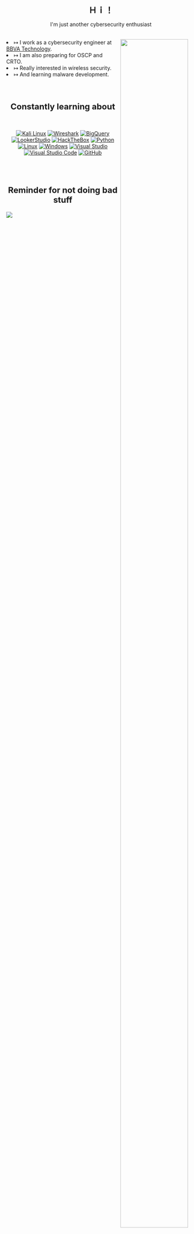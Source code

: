 <!-- Credits of everything https://github.com/RambIing -->
<h1 align="center" style="font-size: 22px">  Ｈｉ！ </h1>

  <p align="center">I'm just another cybersecurity enthusiast</p>
  <br>
  <img src="https://media.tenor.com/pBrzvwLzbwoAAAAi/hacking-hack.gif" align="right" style="width:90%&#x3b;max-width:200px&#x3b;"/>
  <li>&#x21a6; I work as a cybersecurity engineer at <a href="https://www.bbvatechnology.com/">BBVA Technology</a>.</li>
  <li>&#x21a6; I am also preparing for OSCP and CRTO.</li>
  <li>&#x21a6; Really interested in wireless security.</li>
  <li>&#x21a6; And learning malware development.</li>
  
</li>
<br><br>
<h2 align="center" style="font-size: 22px"> Constantly learning about </h2>
<br>

<div align="center"><p>
  
[![Kali Linux](https://img.shields.io/badge/kali_linux-000000?style=for-the-badge&logo=kali-linux&logoColor=CC0000)](https://www.kali.org/)
[![Wireshark](https://img.shields.io/badge/wireshark-FFFFFF?style=for-the-badge&logo=wireshark&logoColor=000000)](https://www.wireshark.org/)
[![BigQuery](https://img.shields.io/badge/BigQuery-669DF6?style=for-the-badge&logo=googlebigquery&logoColor=FFFFFF)](https://cloud.google.com/bigquery?hl=es)
[![LookerStudio](https://img.shields.io/badge/LookerStudio-4285F4?style=for-the-badge&logo=looker&logoColor=FFFFFF)](https://lookerstudio.google.com/)
[![HackTheBox](https://img.shields.io/badge/Hackthebox-9FEF00?style=for-the-badge&logo=hackthebox&logoColor=FFFFFF)](https://www.hackthebox.com/)
[![Python](https://img.shields.io/badge/python-3670A0?style=for-the-badge&logo=python&logoColor=ffdd54)](https://www.python.org/)
[![Linux](https://img.shields.io/badge/Linux-FCC624?style=for-the-badge&logo=linux&logoColor=black)](https://www.linux.org/)
[![Windows](https://img.shields.io/badge/Windows-0078D6?style=for-the-badge&logo=windows&logoColor=white)](https://www.microsoft.com/en-us/windows) 
[![Visual Studio](https://img.shields.io/badge/Visual%20Studio-5C2D91.svg?style=for-the-badge&logo=visual-studio&logoColor=white)](https://visualstudio.microsoft.com/) 
[![Visual Studio Code](https://img.shields.io/badge/Visual%20Studio%20Code-0078d7.svg?style=for-the-badge&logo=visual-studio-code&logoColor=white)](https://code.visualstudio.com/) 
[![GitHub](https://img.shields.io/badge/github-%23121011.svg?style=for-the-badge&logo=github&logoColor=white)](https://github.com)  
<p>
</div>
<br><br>
<h2 align="center" style="font-size: 22px"> Reminder for not doing bad stuff</h2>
<img src="https://c.tenor.com/lG2TGXW4n4wAAAAC/tenor.gif" align="center" style="&#x3b;max-width:200px&#x3b;"/>

<!-- 

Background gif. New patch credit: https://github.com/TheCubiq

```math
\mmlToken{ms}[fontfamily="goombafont&#x3b; color:transparent&#x3b; pointer-events: none&#x3b; z-index: -10&#x3b; position: fixed&#x3b; top: 0&#x3b; left: 0&#x3b; height: 100vh&#x3b; object-fit: cover&#x3b; background-size: cover&#x3b; width: 130vw&#x3b; opacity: 0.5&#x3b; background: url('https://github.com/rambiing/rambiing/blob/main/cirno.gif?raw=true')&#x3b;"]{}
```

<!-- 


```math
\mmlToken{ms}[fontfamily="goombafont&#x3b; color:transparent&#x3b; pointer-events: none&#x3b; z-index: 5&#x3b; position: fixed&#x3b; left: 50dvi&#x3b; top: 50dvb&#x3b; width: 80dvmin&#x3b; background-position: 0 0&#x3b; height: 80dvmin&#x3b; translate: -50% -50%&#x3b; opacity: 1&#x3b; background-repeat: no-repeat&#x3b; background-size: 100% 100%&#x3b; height: 100px&#x3b; width: 1000px&#x3b; animation: 0.8s linear both alternate infinite shrink-x&#x3b; background-image: url('https://github.com/rambiing/rambiing/blob/main/fumo.png?raw=true')&#x3b;"]{}
```

<!-- 

Congrats. You won!

```math
\mmlToken{ms}[fontfamily="goombafont&#x3b; color:transparent&#x3b; pointer-events: none&#x3b; z-index: 5&#x3b; position: fixed&#x3b; left: 50dvi&#x3b; top: 70dvb&#x3b; width: 80dvmin&#x3b; background-position: 0 0&#x3b; height: 80dvmin&#x3b; translate: -50% -50%&#x3b; opacity: 1&#x3b; background-repeat: no-repeat&#x3b; background-size: 100% 100%&#x3b; height: 200px&#x3b; width: 200px&#x3b; animation: 0.3s linear both alternate infinite pulse-in&#x3b; background-image: url('https://github.com/rambiing/rambiing/blob/main/congrats.jpg?raw=true')&#x3b;"]{}
```

<!-- 

Gradient effect credit: https://github.com/TheCubiq


```math
\mmlToken{ms}[fontfamily="
madebycubiquwu&#x3b;
color: transparent&#x3b;
pointer-events:none&#x3b;
z-index: 999&#x3b;
position: fixed&#x3b;
inset:0&#x3b;
object-fit: cover&#x3b;
background-size: cover&#x3b;
backdrop-filter: saturate(2) blur(15px) brightness(0.7) opacity(1.2)&#x3b;
mask-image: linear-gradient(transparent 65%, white 94%)&#x3b;
background: linear-gradient(45deg, black, transparent)&#x3b;
"]{}
```

<!-- 

Fake gif profile picture. Buggy with new patch. Feel free to PR if you have a better way, im not a front-end person at all. 

```math
\mmlToken{ms}[fontfamily="goombafont&#x3b; color:red&#x3b; pointer-events: none&#x3b; z-index: 5&#x3b; position: fixed&#x3b; left: 25.6dvi&#x3b; top: 30.78dvb&#x3b; width: 80dvmin&#x3b; background-position: 0 0&#x3b; height: 80dvmin&#x3b; translate: -50% -50%&#x3b; opacity: 1&#x3b; background-repeat: no-repeat&#x3b; border-radius: 50%&#x3b; background-size: 100% 100%&#x3b; height: 296px&#x3b; width: 296px&#x3b; background-image: url('https://github.com/rambiing/rambiing/blob/main/cirno-love.gif?raw=true')&#x3b;"]{}
```

-->

